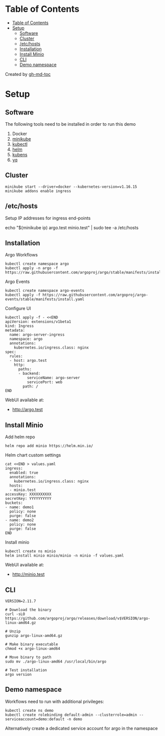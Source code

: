 Table of Contents
=================

   * [Table of Contents](#table-of-contents)
   * [Setup](#setup)
      * [Software](#software)
      * [Cluster](#cluster)
      * [/etc/hosts](#etchosts)
      * [Installation](#installation)
      * [Install Minio](#install-minio)
      * [CLI](#cli)
      * [Demo namespace](#demo-namespace)

Created by [gh-md-toc](https://github.com/ekalinin/github-markdown-toc)


# Setup

## Software

The following tools need to be installed in order to run this demo

1. Docker
1. [minikube](https://minikube.sigs.k8s.io/docs/start/)
1. [kubectl](https://kubernetes.io/docs/tasks/tools/install-kubectl/)
1. [helm](https://helm.sh/)
1. [kubens](https://kubectx.dev/)
1. [yq](https://mikefarah.gitbook.io/yq/)

## Cluster

```
minikube start --driver=docker --kubernetes-version=v1.16.15
minikube addons enable ingress
```

## /etc/hosts

Setup IP addresses for ingress end-points

echo "$(minikube ip) argo.test minio.test" | sudo tee -a /etc/hosts

## Installation

Argo Workflows

```
kubectl create namespace argo
kubectl apply -n argo -f https://raw.githubusercontent.com/argoproj/argo/stable/manifests/install.yaml
```

Argo Events

```
kubectl create namespace argo-events
kubectl apply -f https://raw.githubusercontent.com/argoproj/argo-events/stable/manifests/install.yaml
```

Configure UI

```
kubectl apply -f - <<END
apiVersion: extensions/v1beta1
kind: Ingress
metadata:
  name: argo-server-ingress
  namespace: argo
  annotations:
    kubernetes.io/ingress.class: nginx
spec:
  rules:
  - host: argo.test
    http:
      paths:
      - backend:
          serviceName: argo-server
          servicePort: web
        path: /
END
```

WebUI available at:

* http://argo.test


## Install Minio

Add helm repo

```
helm repo add minio https://helm.min.io/
```

Helm chart custom settings

```
cat <<END > values.yaml
ingress:
  enabled: true
  annotations:
    kubernetes.io/ingress.class: nginx
  hosts:
  - minio.test
accessKey: XXXXXXXXXX
secretKey: YYYYYYYYYY
buckets:
- name: demo1
  policy: none
  purge: false
- name: demo2
  policy: none
  purge: false
END
```

Install minio

```
kubectl create ns minio
helm install minio minio/minio -n minio -f values.yaml
```

WebUI available at:

* http://minio.test

## CLI

```
VERSION=2.11.7

# Download the binary
curl -sLO https://github.com/argoproj/argo/releases/download/v$VERSION/argo-linux-amd64.gz

# Unzip
gunzip argo-linux-amd64.gz

# Make binary executable
chmod +x argo-linux-amd64

# Move binary to path
sudo mv ./argo-linux-amd64 /usr/local/bin/argo

# Test installation
argo version
```


## Demo namespace

Workflows need to run with additional privileges:

```
kubectl create ns demo
kubectl create rolebinding default-admin --clusterrole=admin --serviceaccount=demo:default -n demo 
```

Alternatively create a dedicated service account for argo in the namespace


